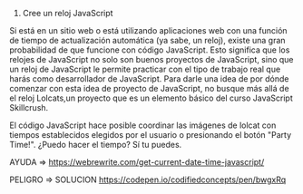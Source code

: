 1. Cree un reloj JavaScript

Si está en un sitio web o está utilizando aplicaciones web con una función de tiempo de actualización automática (ya sabe, un reloj), existe una gran probabilidad de que funcione con código JavaScript. Esto significa que los relojes de JavaScript no solo son buenos proyectos de JavaScript, sino que un reloj de JavaScript le permite practicar con el tipo de trabajo real que harás como desarrollador de JavaScript.
Para darle una idea de por dónde comenzar con esta idea de proyecto de JavaScript, no busque más allá de el reloj Lolcats,un proyecto que es un elemento básico del curso JavaScript Skillcrush.

El código JavaScript hace posible coordinar las imágenes de lolcat con tiempos establecidos elegidos por el usuario o presionando el botón "Party Time!". ¿Puedo hacer el tiempo? Sí tu puedes.

AYUDA => https://webrewrite.com/get-current-date-time-javascript/

PELIGRO => SOLUCION https://codepen.io/codifiedconcepts/pen/bwgxRq
